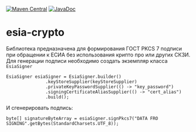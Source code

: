 [![Maven Central](https://maven-badges.herokuapp.com/maven-central/ru.chervoniy-ba/esia-crypto/badge.svg)](https://maven-badges.herokuapp.com/maven-central/ru.chervoniy-ba/esia-crypto)
[![JavaDoc](https://javadoc.io/badge2/ru.chervoniy-ba/esia-crypto/javadoc.svg)](https://javadoc.io/doc/ru.chervoniy-ba/esia-crypto)

# esia-crypto
 Библиотека предназначена для формирования ГОСТ PKCS 7 подписи при обращении к ЕСИА без использования крипто про или других СКЗИ.
 Для генерации подписи необходимо создать экземпляр класса `EsiaSigner`
 ```
 EsiaSigner esiaSigner = EsiaSigner.builder()
                .keyStoreSupplier(keyStoreSupplier)
                .privateKeyPasswordSupplier(() -> "key_password")
                .signingCertificateAliasSupplier(() -> "cert_alias")
                .build();
```

И сгенерировать подпись:
```
byte[] signatureByteArray = esiaSigner.signPkcs7("DATA FRO SIGNING".getBytes(StandardCharsets.UTF_8));
```
